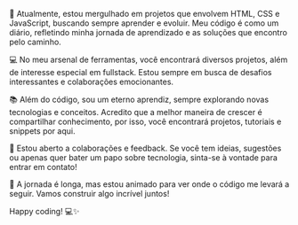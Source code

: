 🚀 Atualmente, estou mergulhado em projetos que envolvem HTML, CSS e JavaScript, buscando sempre aprender e evoluir. Meu código é como um diário, refletindo minha jornada de aprendizado e as soluções que encontro pelo caminho.

💻 No meu arsenal de ferramentas, você encontrará diversos projetos, além de interesse especial em fullstack. Estou sempre em busca de desafios interessantes e colaborações emocionantes.

📚 Além do código, sou um eterno aprendiz, sempre explorando novas tecnologias e conceitos. Acredito que a melhor maneira de crescer é compartilhar conhecimento, por isso, você encontrará projetos, tutoriais e snippets por aqui.

🤝 Estou aberto a colaborações e feedback. Se você tem ideias, sugestões ou apenas quer bater um papo sobre tecnologia, sinta-se à vontade para entrar em contato!

🌱 A jornada é longa, mas estou animado para ver onde o código me levará a seguir. Vamos construir algo incrível juntos!

Happy coding! 💻✨
